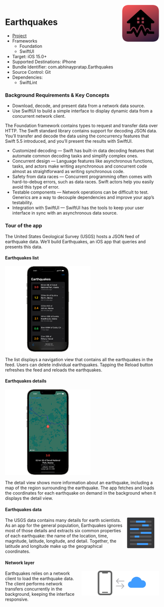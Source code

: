 <img src="https://github.com/abhinaypratap/Earthquakes/blob/main/img/icon-round-1024p.png" align="right" width="120" height="120"/>

# Earthquakes

- [Project](https://github.com/abhinaypratap/Earthquakes)
- Frameworks
    - Foundation
    - SwiftUI
- Target: iOS 15.0+
- Supported Destinations: iPhone
- Bundle Identifier: com.abhinaypratap.Earthquakes
- Source Control: Git
- Dependencies:
    - SwiftLint

### Background Requirements & Key Concepts

- Download, decode, and present data from a network data source.
- Use SwiftUI to build a simple interface to display dynamic data from a concurrent network client.

The Foundation framework contains types to request and transfer data over HTTP. The Swift standard library contains support for decoding JSON data. You’ll transfer and decode the data using the concurrency features that Swift 5.5 introduced, and you’ll present the results with SwiftUI.

- Customized decoding — Swift has built-in data decoding features that automate common decoding tasks and simplify complex ones.
- Concurrent design — Language features like asynchronous functions, tasks, and actors make writing asynchronous and concurrent code almost as straightforward as writing synchronous code.
- Safety from data races — Concurrent programming often comes with hard-to-debug errors, such as data races. Swift actors help you easily avoid this type of error.
- Testable components — Network operations can be difficult to test. Generics are a way to decouple dependencies and improve your app’s testability.
- Integration with SwiftUI — SwiftUI has the tools to keep your user interface in sync with an asynchronous data source.

### Tour of the app

The United States Geological Survey (USGS) hosts a JSON feed of earthquake data. We’ll build Earthquakes, an iOS app that queries and presents this data.

#### Earthquakes list

<img src="https://github.com/abhinaypratap/Earthquakes/blob/main/img/screenshot/earthquake-list.png" height="280"/>

The list displays a navigation view that contains all the earthquakes in the feed. Users can delete individual earthquakes. Tapping the Reload button refreshes the feed and reloads the earthquakes.

#### Earthquakes details

<img src="https://github.com/abhinaypratap/Earthquakes/blob/main/img/screenshot/earthquake-detail.png" height="280"/>

The detail view shows more information about an earthquake, including a map of the region surrounding the earthquake. The app fetches and loads the coordinates for each earthquake on demand in the background when it displays the detail view.

#### Earthquakes data

<img src="https://github.com/abhinaypratap/Earthquakes/blob/main/img/data.png" align="right" height="100"/>

The USGS data contains many details for earth scientists. As an app for the general population, Earthquakes ignores most of those details and extracts six common properties of each earthquake: the name of the location, time, magnitude, latitude, longitude, and detail. Together, the latitude and longitude make up the geographical coordinates.

#### Network layer

<img src="https://github.com/abhinaypratap/Earthquakes/blob/main/img/network-layer.png" align="right" height="80"/>

Earthquakes relies on a network client to load the earthquake data. The client performs network transfers concurrently in the background, keeping the interface responsive.
